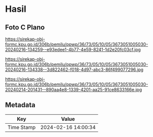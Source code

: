 # Hasil

## Foto C Plano

https://sirekap-obj-formc.kpu.go.id/306b/pemilu/ppwp/36/73/05/10/05/3673051005030-20240216-134259--e93edee1-4b77-4e59-8241-1d2e20fc03cf.jpg

https://sirekap-obj-formc.kpu.go.id/306b/pemilu/ppwp/36/73/05/10/05/3673051005030-20240216-134338--3d822462-f018-4d97-abc3-86f499077296.jpg

https://sirekap-obj-formc.kpu.go.id/306b/pemilu/ppwp/36/73/05/10/05/3673051005030-20240214-201431--890aa4e8-1339-4201-aa25-91ce8633166e.jpg


## Metadata

| Key        | Value               |
| ---------- | ------------------- |
| Time Stamp | 2024-02-16 14:00:34 |



